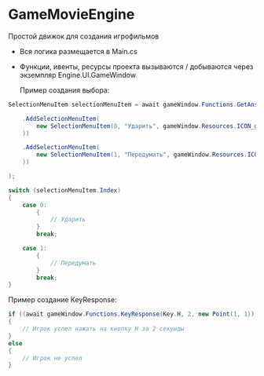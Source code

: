# GameMovieEngine
Простой движок для создания игрофильмов

- Вся логика размещается в Main.cs
- Функции, ивенты, ресурсы проекта вызываются / добываются через экземпляр Engine.UI.GameWindow

  Пример создания выбора:
```csharp
SelectionMenuItem selectionMenuItem = await gameWindow.Functions.GetAnswerFromSelectionMenu(new SelectionMenu()

    .AddSelectionMenuItem(
        new SelectionMenuItem(0, "Ударить", gameWindow.Resources.ICON_github.FullName
    ))

    .AddSelectionMenuItem(
        new SelectionMenuItem(1, "Передумать", gameWindow.Resources.ICON_github.FullName
    ))

);

switch (selectionMenuItem.Index)
{
    case 0:
        {
            // Ударить
        }
        break;

    case 1:
        {
            // Передумать
        }
        break;
}
```

  Пример создание KeyResponse:
```csharp
if ((await gameWindow.Functions.KeyResponse(Key.H, 2, new Point(1, 1))) == KeyResponseResult.Successfully)
{
    // Игрок успел нажать на кнопку H за 2 секунды
}
else
{
    // Игрок не успел
}
```
